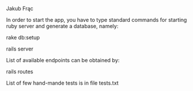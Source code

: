 Jakub Frąc 

In order to start the app, you have to type standard commands for starting ruby server and generate a database, namely:

rake db:setup


rails server

List of available endpoints can be obtained by:

rails routes

List of few hand-mande tests is in file tests.txt

